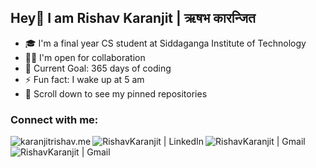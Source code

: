 ## Hey👋 I am Rishav Karanjit | ऋषभ कारन्जित
<ul>
  <li>🎓 I'm a final year CS student at Siddaganga Institute of Technology</li>
  <li>🤝🏻 I'm open for collaboration</li>
  <li>🎯 Current Goal: 365 days of coding</li>
  <li>⚡ Fun fact: I wake up at 5 am
  <li>📌 Scroll down to see my pinned repositories</li>
</ul>

### Connect with me:

[<img align="left" alt="karanjitrishav.me"  src="https://img.shields.io/badge/karanjitrishav.me-%64BAFF.svg?&style=for-the-badge&logoColor=white" />][website]
[<img align="left" alt="RishavKaranjit | LinkedIn" src="https://img.shields.io/badge/linkedin-%230077B5.svg?&style=for-the-badge&logo=linkedin&logoColor=white" />][linkedin]
[<img align="left" alt="RishavKaranjit | Gmail" src="https://img.shields.io/badge/gmail-D14836?&style=for-the-badge&logo=gmail&logoColor=white" />][gmail]
[<img align="left" alt="RishavKaranjit | Gmail" src="https://img.shields.io/badge/UDEMY-%23EC5252.svg?&style=for-the-badge&logo=Udemy&logoColor=white " />][udemy]
          
       
[udemy]: https://www.udemy.com/user/rishav-karanjit/
[website]: http://karanjitrishav.me/
[gmail]: mailto:karanjitrishav4@gmail.com
[linkedin]: https://www.linkedin.com/in/rishavkaranjit/
